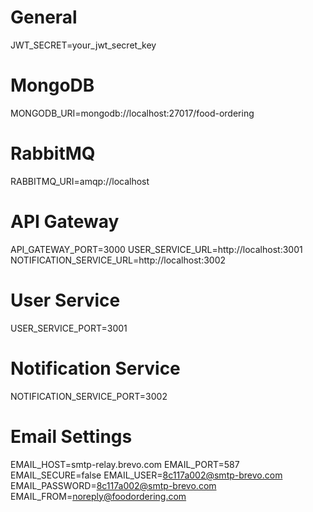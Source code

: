 # General
JWT_SECRET=your_jwt_secret_key

# MongoDB
MONGODB_URI=mongodb://localhost:27017/food-ordering

# RabbitMQ
RABBITMQ_URI=amqp://localhost

# API Gateway
API_GATEWAY_PORT=3000
USER_SERVICE_URL=http://localhost:3001
NOTIFICATION_SERVICE_URL=http://localhost:3002

# User Service
USER_SERVICE_PORT=3001

# Notification Service
NOTIFICATION_SERVICE_PORT=3002

# Email Settings
EMAIL_HOST=smtp-relay.brevo.com
EMAIL_PORT=587
EMAIL_SECURE=false
EMAIL_USER=8c117a002@smtp-brevo.com
EMAIL_PASSWORD=8c117a002@smtp-brevo.com
EMAIL_FROM=noreply@foodordering.com